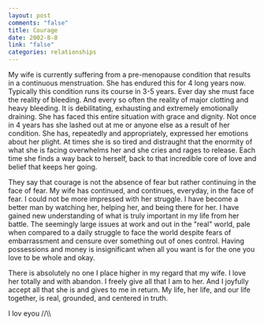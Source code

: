```yaml
--- 
layout: post
comments: "false"
title: Courage
date: 2002-8-8
link: "false"
categories: relationships
---
```

My wife is currently suffering from a pre-menopause condition that results in a continuous menstruation. She has endured this for 4 long years now. Typically this condition runs its course in 3-5 years. Ever day she must face the reality of bleeding. And every so often the reality of major clotting and heavy bleeding. It is debilitating, exhausting and extremely emotionally draining. She has faced this entire situation with grace and dignity. Not once in 4 years has she lashed out at me or anyone else as a result of her condition. She has, repeatedly and appropriately, expressed her emotions about her plight. At times she is so tired and distraught that the enormity of what she is facing overwhelms her and she cries and rages to release. Each time she finds a way back to herself, back to that incredible core of love and belief that keeps her going.

They say that courage is not the absence of fear but rather continuing in the face of fear. My wife has continued, and continues, everyday, in the face of fear. I could not be more impressed with her struggle. I have become a better man by watching her, helping her, and being there for her. I have gained new understanding of what is truly important in my life from her battle. The seemingly large issues at work and out in the "real" world, pale when compared to a daily struggle to face the world despite fears of embarrassment and censure over something out of ones control. Having possessions and money is insignificant when all you want is for the one you love to be whole and okay.

There is absolutely no one I place higher in my regard that my wife. I love her totally and with abandon. I freely give all that I am to her. And I joyfully accept all that she is and gives to me in return. My life, her life, and our life together, is real, grounded, and centered in truth.

I lov eyou /\/\\\\


